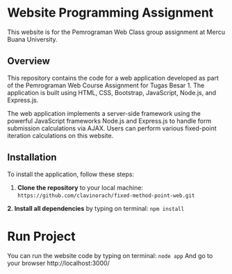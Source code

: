 # Website Programming Assignment

This website is for the Pemrograman Web Class group assignment at Mercu Buana University.

## Overview

This repository contains the code for a web application developed as part of the Pemrograman Web Course Assignment for Tugas Besar 1. The application is built using HTML, CSS, Bootstrap, JavaScript, Node.js, and Express.js.

The web application implements a server-side framework using the powerful JavaScript frameworks Node.js and Express.js to handle form submission calculations via AJAX. Users can perform various fixed-point iteration calculations on this website.

## Installation
To install the application, follow these steps:

1. **Clone the repository** to your local machine: ```https://github.com/clavinorach/fixed-method-point-web.git``` 

**2. Install all dependencies** by typing on terminal:
```npm install```

# Run Project
You can run the website code by typing on terminal:
```node app```
And go to your browser http://localhost:3000/




